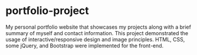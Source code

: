 # portfolio-project
My personal portfolio website that showcases my projects along with a brief summary of myself and contact information. This project demonstrated the usage of interactive/responsive design and image principles. HTML, CSS, some jQuery, and Bootstrap were implemented for the front-end.
